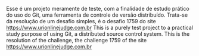 Esse é um projeto meramente de teste, com a finalidade de estudo prático do uso do Git, uma ferramenta de controle de versão distribuído. Trata-se da resolução de um desafio simples, é o desafio 1759 do site https://www.urionlinejudge.com.br
This is a purely test project to a practical study purpose of using Git, a distributed source control system. This is the resolution of the challenge, the challenge 1759 of the site https://www.urionlinejudge.com.br